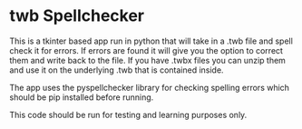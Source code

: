# twb Spellchecker
This is a tkinter based app run in python that will take in a .twb file and spell check it for errors. If errors are found it will give you the option to correct them and write back to the file. If you have .twbx files you can unzip them and use it on the underlying .twb that is contained inside.

The app uses the pyspellchecker library for checking spelling errors which should be pip installed before running. 

This code should be run for testing and learning purposes only.
